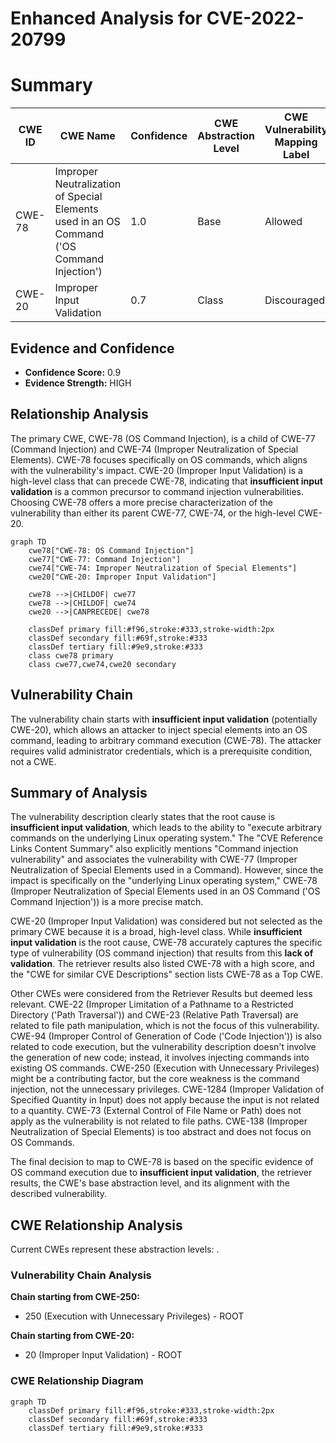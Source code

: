 # Enhanced Analysis for CVE-2022-20799

# Summary
| CWE ID | CWE Name | Confidence | CWE Abstraction Level | CWE Vulnerability Mapping Label | CWE-Vulnerability Mapping Notes |
|---|---|---|---|---|---|
| CWE-78 | Improper Neutralization of Special Elements used in an OS Command ('OS Command Injection') | 1.0 | Base | Allowed | Primary CWE |
| CWE-20 | Improper Input Validation | 0.7 | Class | Discouraged | Secondary Candidate |

## Evidence and Confidence

*   **Confidence Score:** 0.9
*   **Evidence Strength:** HIGH

## Relationship Analysis
The primary CWE, CWE-78 (OS Command Injection), is a child of CWE-77 (Command Injection) and CWE-74 (Improper Neutralization of Special Elements). CWE-78 focuses specifically on OS commands, which aligns with the vulnerability's impact. CWE-20 (Improper Input Validation) is a high-level class that can precede CWE-78, indicating that **insufficient input validation** is a common precursor to command injection vulnerabilities. Choosing CWE-78 offers a more precise characterization of the vulnerability than either its parent CWE-77, CWE-74, or the high-level CWE-20.

```mermaid
graph TD
    cwe78["CWE-78: OS Command Injection"]
    cwe77["CWE-77: Command Injection"]
    cwe74["CWE-74: Improper Neutralization of Special Elements"]
    cwe20["CWE-20: Improper Input Validation"]

    cwe78 -->|CHILDOF| cwe77
    cwe78 -->|CHILDOF| cwe74
    cwe20 -->|CANPRECEDE| cwe78

    classDef primary fill:#f96,stroke:#333,stroke-width:2px
    classDef secondary fill:#69f,stroke:#333
    classDef tertiary fill:#9e9,stroke:#333
    class cwe78 primary
    class cwe77,cwe74,cwe20 secondary
```

## Vulnerability Chain
The vulnerability chain starts with **insufficient input validation** (potentially CWE-20), which allows an attacker to inject special elements into an OS command, leading to arbitrary command execution (CWE-78). The attacker requires valid administrator credentials, which is a prerequisite condition, not a CWE.

## Summary of Analysis
The vulnerability description clearly states that the root cause is **insufficient input validation**, which leads to the ability to "execute arbitrary commands on the underlying Linux operating system." The "CVE Reference Links Content Summary" also explicitly mentions "Command injection vulnerability" and associates the vulnerability with CWE-77 (Improper Neutralization of Special Elements used in a Command). However, since the impact is specifically on the "underlying Linux operating system," CWE-78 (Improper Neutralization of Special Elements used in an OS Command ('OS Command Injection')) is a more precise match.

CWE-20 (Improper Input Validation) was considered but not selected as the primary CWE because it is a broad, high-level class. While **insufficient input validation** is the root cause, CWE-78 accurately captures the specific type of vulnerability (OS command injection) that results from this **lack of validation**. The retriever results also listed CWE-78 with a high score, and the "CWE for similar CVE Descriptions" section lists CWE-78 as a Top CWE.

Other CWEs were considered from the Retriever Results but deemed less relevant. CWE-22 (Improper Limitation of a Pathname to a Restricted Directory ('Path Traversal')) and CWE-23 (Relative Path Traversal) are related to file path manipulation, which is not the focus of this vulnerability. CWE-94 (Improper Control of Generation of Code ('Code Injection')) is also related to code execution, but the vulnerability description doesn't involve the generation of new code; instead, it involves injecting commands into existing OS commands. CWE-250 (Execution with Unnecessary Privileges) might be a contributing factor, but the core weakness is the command injection, not the unnecessary privileges. CWE-1284 (Improper Validation of Specified Quantity in Input) does not apply because the input is not related to a quantity. CWE-73 (External Control of File Name or Path) does not apply as the vulnerability is not related to file paths. CWE-138 (Improper Neutralization of Special Elements) is too abstract and does not focus on OS Commands.

The final decision to map to CWE-78 is based on the specific evidence of OS command execution due to **insufficient input validation**, the retriever results, the CWE's base abstraction level, and its alignment with the described vulnerability.


## CWE Relationship Analysis

Current CWEs represent these abstraction levels: .


### Vulnerability Chain Analysis

**Chain starting from CWE-250:**
- 250 (Execution with Unnecessary Privileges) - ROOT


**Chain starting from CWE-20:**
- 20 (Improper Input Validation) - ROOT



### CWE Relationship Diagram

```mermaid
graph TD
    classDef primary fill:#f96,stroke:#333,stroke-width:2px
    classDef secondary fill:#69f,stroke:#333
    classDef tertiary fill:#9e9,stroke:#333
```